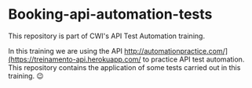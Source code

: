 # Booking-api-automation-tests
This repository is part of CWI's API Test Automation training.

In this training we are using the API http://automationpractice.com/](https://treinamento-api.herokuapp.com/ to practice API test automation. This repository contains the application of some tests carried out in this training. 😉
